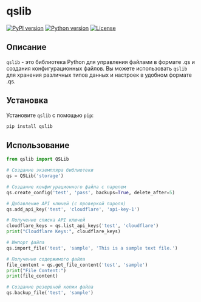 
# qslib

[![PyPI version](https://badge.fury.io/py/qslib.svg)](https://badge.fury.io/py/qslib)
[![Python version](https://img.shields.io/pypi/pyversions/qslib.svg)](https://pypi.org/project/qslib/)
[![License](https://img.shields.io/pypi/l/qslib.svg)](https://pypi.org/project/qslib/)

## Описание

`qslib` - это библиотека Python для управления файлами в формате .qs и создания конфигурационных файлов. Вы можете использовать `qslib` для хранения различных типов данных и настроек в удобном формате .qs.

## Установка

Установите `qslib` с помощью `pip`:

```bash
pip install qslib
```

## Использование

```python
from qslib import QSLib

# Создание экземпляра библиотеки
qs = QSLib('storage')

# Создание конфигурационного файла с паролем
qs.create_config('test', 'pass', backups=True, delete_after=5)

# Добавление API ключей (с проверкой пароля)
qs.add_api_key('test', 'cloudflare', 'api-key-1')

# Получение списка API ключей
cloudflare_keys = qs.list_api_keys('test', 'cloudflare')
print("Cloudflare Keys:", cloudflare_keys)

# Импорт файла
qs.import_file('test', 'sample', 'This is a sample text file.')

# Получение содержимого файла
file_content = qs.get_file_content('test', 'sample')
print("File Content:")
print(file_content)

# Создание резервной копии файла
qs.backup_file('test', 'sample')
```
